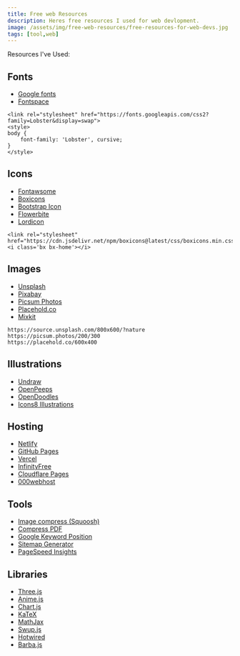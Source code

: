 ```yaml
---
title: Free web Resources
description: Heres free resources I used for web devlopment. 
image: /assets/img/free-web-resources/free-resources-for-web-devs.jpg
tags: [tool,web]
---
```


Resources I've Used:

## Fonts
- [Google fonts](https://fonts.google.com)
- [Fontspace](https://www.fontspace.com)

```
<link rel="stylesheet" href="https://fonts.googleapis.com/css2?family=Lobster&display=swap">
<style>
body {
    font-family: 'Lobster', cursive;
}
</style>
```

## Icons
- [Fontawsome](https://fontawesome.com)
- [Boxicons](https://boxicons.com)
- [Bootstrap Icon](https://icons.getbootstrap.com)
- [Flowerbite](https://flowbite.com/icons)
- [Lordicon](https://lordicon.com)

```
<link rel="stylesheet" href="https://cdn.jsdelivr.net/npm/boxicons@latest/css/boxicons.min.css">
<i class='bx bx-home'></i>
```

## Images
- [Unsplash](https://unsplash.com)
- [Pixabay](https://pixabay.com)
- [Picsum Photos](https://picsum.photos)
- [Placehold.co](https://placehold.co)
- [Mixkit](https://mixkit.co/)


```
https://source.unsplash.com/800x600/?nature
https://picsum.photos/200/300
https://placehold.co/600x400
```


## Illustrations
- [Undraw](https://undraw.co)
- [OpenPeeps](https://www.openpeeps.com)
- [OpenDoodles](https://www.opendoodles.com)
- [Icons8 Illustrations](https://icons8.com/illustrations)


## Hosting
- [Netlify](https://netlify.com)
- [GitHub Pages](https://pages.github.com)
- [Vercel](https://vercel.com)
- [InfinityFree](https://infinityfree.net)
- [Cloudflare Pages](https://pages.cloudflare.com)
- [000webhost](https://in.000webhost.com)


## Tools

- [Image compress (Squoosh)](https://squoosh.app)
- [Compress PDF](https://www.ilovepdf.com/compress_pdf)
- [Google Keyword Position](https://smallseotools.com/keyword-position)
- [Sitemap Generator](https://www.xml-sitemaps.com/)
- [PageSpeed Insights](https://pagespeed.web.dev/)



## Libraries

- [Three.js](https://threejs.org/)
- [Anime.js](https://animejs.com/)
- [Chart.js](https://www.chartjs.org/)
- [KaTeX](https://katex.org/)
- [MathJax](https://www.mathjax.org/)
- [Swup.js](https://swup.js.org/)
- [Hotwired](https://hotwired.dev/)
- [Barba.js](https://barba.js.org/)
